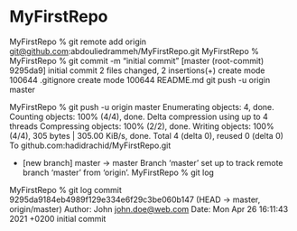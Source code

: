 # MyFirstRepo
MyFirstRepo % git remote add origin git@github.com:abdouliedrammeh/MyFirstRepo.git
MyFirstRepo %
MyFirstRepo % git commit -m “initial commit”
[master (root-commit) 9295da9] initial commit
 2 files changed, 2 insertions(+)
 create mode 100644 .gitignore
 create mode 100644 README.md
 git push -u origin master

MyFirstRepo % git push -u origin master
Enumerating objects: 4, done.
Counting objects: 100% (4/4), done.
Delta compression using up to 4 threads
Compressing objects: 100% (2/2), done.
Writing objects: 100% (4/4), 305 bytes | 305.00 KiB/s, done.
Total 4 (delta 0), reused 0 (delta 0)
To github.com:hadidrachid/MyFirstRepo.git
 * [new branch]  master -> master
Branch ‘master’ set up to track remote branch ‘master’ from ‘origin’.
MyFirstRepo %
git log

MyFirstRepo % git log
commit 9295da9184eb4989f129e334e6f29c3be060b147 (HEAD -> master, origin/master)
Author: John <john.doe@web.com>
Date: Mon Apr 26 16:11:43 2021 +0200
  initial commit

